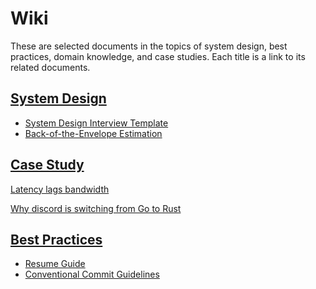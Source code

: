 # Wiki

These are selected documents in the topics of system design, best practices, domain knowledge, and case studies.
Each title is a link to its related documents.

## [System Design](docs/system-design/README.md)

- [System Design Interview Template](docs/system-design/Interview%20Template.md)
- [Back-of-the-Envelope Estimation](docs/system-design/Back-of-the-Envelope%20Estimation.md)

## [Case Study](docs/case%20study/README.md)

[Latency lags bandwidth](docs/case%20study/Latency%20lags%20bandwidth.md)

[Why discord is switching from Go to Rust](docs/case%20study/why-discord-is-switching-from-go-to-rust.md)

## [Best Practices](docs/best-practices/README.md)

- [Resume Guide](docs/best-practices/Resume%20Guide.md)
- [Conventional Commit Guidelines](docs/best-practices/Conventional%20Commit%20Guidelines.md)
